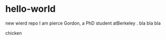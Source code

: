 # hello-world
new wierd repo
 I am pierce Gordon, a PhD student atBerkeley . bla bla bla
 
 chicken
 
 
